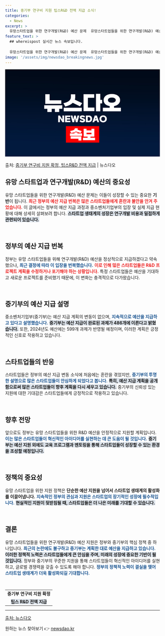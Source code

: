 ```yaml
---
title: 중기부 연구비 지원 팁스R&D 전액 지급 소식!
categories:
  - News
excerpt: >
  유망스타트업을 위한 연구개발(R&D) 예산 문제  유망스타트업들을 위한 연구개발(R&D) 예산 정상 지급을 …
feature_text: >
  ## whereispost 실시간 뉴스 속보입니다.

  유망스타트업을 위한 연구개발(R&D) 예산 문제  유망스타트업들을 위한 연구개발(R&D) 예산 정상 지급을 …
image: '/assets/img/newsdao_breakingnews.jpg'
---
```


![뉴스다오 속보](/assets/img/newsdao_breakingnews.jpg)

<p>출처: <a href="https://newsdao.kr/4919" rel="dofollow">중기부 연구비 지원 확정, 팁스R&D 전액 지급</a> | 뉴스다오</p>

<h2 data-ke-size="size26">유망 스타트업과 연구개발(R&D) 예산의 중요성</h2>

<p data-ke-size="size16">유망 스타트업들을 위한 연구개발(R&D) 예산 문제는 이들이 성장할 수 있는 중요한 <b>기반</b>이 됩니다. <b><span style="color: #ee2323;">최근 정부의 예산 지급 번복은 많은 스타트업들에게 혼란과 불안을 안겨 주었습니다.</span></b> 이 글에서는 정부의 예산 지급 과정과 중소벤처기업부의 입장 및 실제 지급 현황에 대해 상세히 살펴보려 합니다. <b><span style="background-color: #21538527;">스타트업 생태계의 성장은 연구개발 비용과 밀접하게 관련되어 있습니다.</span></b></p>

<p data-ke-size="size16">&nbsp;</p>

<h2 data-ke-size="size26">정부의 예산 지급 번복</h2>

<p data-ke-size="size16">정부는 유망 스타트업들을 위해 연구개발(R&D) 예산을 정상적으로 지급하겠다고 약속했으나, <b><span style="color: #1a5490;">최근 결정에 따라 이 입장을 번복했습니다.</span></b> <b><span style="ee2323;color: #ee2323;">이로 인해 많은 스타트업들은 R&D 프로젝트 계획을 수정하거나 포기해야 하는 상황입니다.</span></b> 특정 스타트업들은 예산을 기대하고 새로운 프로젝트를 준비했기 때문에, 이 변화는 충격적으로 다가왔습니다.</p>

<p data-ke-size="size16">&nbsp;</p>

<h2 data-ke-size="size26">중기부의 예산 지급 설명</h2>

<p data-ke-size="size16">중소벤처기업부(중기부)는 예산 지급 계획의 변동이 없으며, <b><span style="color: #1a5490;">지속적으로 예산을 지급하고 있다고 설명했습니다.</span></b> <b><span style="background-color: #21538527;">중기부는 예산 지급이 완료된 과제가 486개에 이른다고 밝혔습니다.</span></b> 또한, 2024년도 예산에는 599개 과제가 반영될 예정이며, 이러한 계획은 긍정적인 신호로 작용하고 있습니다.</p>

<p data-ke-size="size16">&nbsp;</p>

<h2 data-ke-size="size26">스타트업들의 반응</h2>

<p data-ke-size="size16">스타트업들은 정부의 예산 지급 변동 소식에 처음에는 혼란을 겪었지만, <b><span style="color: #1a5490;">중기부의 투명한 설명으로 많은 스타트업들이 안심하게 되었다고 봅니다.</span></b> <b><span style="background-color: #21538527;">특히, 예산 지급 계획을 공개함으로써 많은 스타트업들이 향후 계획을 다시 세우고 있습니다.</span></b> 중기부의 신뢰성 있는 지원에 대한 기대감은 스타트업들에게 긍정적으로 작용하고 있습니다.</p>

<p data-ke-size="size16">&nbsp;</p>

<h2 data-ke-size="size26">향후 전망</h2>

<p data-ke-size="size16">앞으로도 정부는 유망 스타트업들을 위한 R&D 예산을 안정적으로 지원할 계획입니다. <b><span style="color: #1a5490;">이는 많은 스타트업들이 혁신적인 아이디어를 실현하는 데 큰 도움이 될 것입니다.</span></b> <b><span style="background-color: #21538527;">중기부는 예산 지원 외에도 교육 프로그램과 멘토링을 통해 스타트업들이 성장할 수 있는 환경을 조성할 예정입니다.</span></b></p>

<p data-ke-size="size16">&nbsp;</p>

<h2 data-ke-size="size26">정책의 중요성</h2>

<p data-ke-size="size16">유망 스타트업을 위한 지원 정책은 <b>단순한 예산 지원을 넘어서 스타트업 생태계의 활성화를 이끌어냅니다.</b> <b><span style="color: #1a5490;">지속적인 정부의 관심과 지원은 스타트업의 장기적인 성장에 필수적입니다.</span></b> <b><span style="background-color: #21538527;">현실적인 지원이 뒷받침될 때, 스타트업들은 더 나은 미래를 기대할 수 있습니다.</span></b></p>

<p data-ke-size="size16">&nbsp;</p>

<h2 data-ke-size="size26">결론</h2>

<p data-ke-size="size16">유망 스타트업들을 위한 연구개발(R&D) 예산 지원은 정부와 중기부의 핵심 정책 중 하나입니다. <b><span style="color: #1a5490;">최근의 논란에도 불구하고 중기부는 계획한 대로 예산을 지급하고 있습니다.</span></b> <b><span style="background-color: #21538527;">이러한 정책적 노력은 스타트업들에게 큰 안심을 주며, 미래의 성장에 중요한 기반이 될 것입니다.</span></b> 정부와 중기부의 꾸준한 지원을 통해 스타트업들이 혁신적인 아이디어를 실현하고, 글로벌 경쟁력을 갖출 수 있도록 해야 합니다. <b><span style="color: #1a5490;">정부의 정책적 노력이 결실을 맺어 스타트업 생태계가 더욱 활성화되길 기대합니다.</span></b></p>

<p data-ke-size="size16">&nbsp;</p>

<table style="width: 100%;">
   <tr>
      <td style="text-align: center; height: 17px;"><b>중기부 연구비 지원 확정</b></td>
   </tr>
   <tr>
      <td style="text-align: center; height: 17px;"><b><span style="background-color: #21538527;">팁스 R&D 전액 지급</span></b></td>
   </tr>
</table>

<hr> 

<p data-ke-size="size16"><a href="https://newsdao.kr/4919">출처: 뉴스다오</a></p> 

원하는 뉴스 찾아보기 👉 <a href="https://newsdao.kr" rel="dofollow">newsdao.kr</a>


